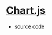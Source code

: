 # [Chart.js](http://www.chartjs.org/)
- [source code](https://raw.githubusercontent.com/humangas/mkdocs-custom/master/docs/chartjs/index.md)

<canvas id="myChart1" width="700" height="400"></canvas>
<canvas id="myChart2" width="700" height="400"></canvas>
<canvas id="myChart3" width="700" height="400"></canvas>
<canvas id="myChart4" width="700" height="400"></canvas>
<canvas id="myChart5" width="700" height="400"></canvas>
<canvas id="myChart6" width="700" height="400"></canvas>

<script src="https://cdnjs.cloudflare.com/ajax/libs/Chart.js/1.0.2/Chart.js"></script>
<!-- <script src="https://cdnjs.cloudflare.com/ajax/libs/Chart.js/2.1.6/Chart.min.js"></script> -->
<script src="data.js"></script>

